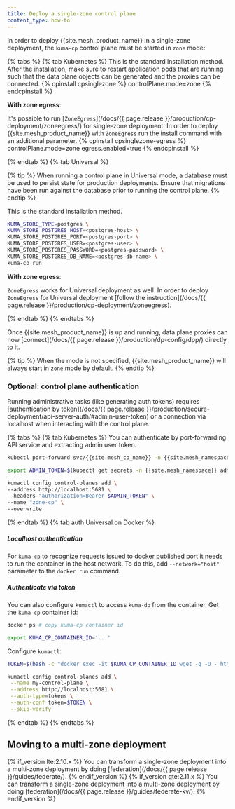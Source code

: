 ```yaml
---
title: Deploy a single-zone control plane
content_type: how-to
---
```


In order to deploy {{site.mesh_product_name}} in a single-zone deployment, the `kuma-cp` control plane must be started in `zone` mode:

{% tabs %}
{% tab Kubernetes %}
This is the standard installation method. After the installation, make sure to restart application pods that are  running such that the data plane objects can be generated and the proxies can be connected.
{% cpinstall cpsinglezone %}
controlPlane.mode=zone
{% endcpinstall %}

**With zone egress**:

It's possible to run [`ZoneEgress`](/docs/{{ page.release }}/production/cp-deployment/zoneegress/) for single-zone deployment. In order to deploy {{site.mesh_product_name}} with `ZoneEgress` run the install command with an additional parameter.
{% cpinstall cpsinglezone-egress %}
controlPlane.mode=zone
egress.enabled=true
{% endcpinstall %}

{% endtab %}
{% tab Universal %}

{% tip %}
When running a control plane in Universal mode, a database must be used to persist state for production deployments.
Ensure that migrations have been run against the database prior to running the control plane.
{% endtip %}

This is the standard installation method. 
```sh
KUMA_STORE_TYPE=postgres \
KUMA_STORE_POSTGRES_HOST=<postgres-host> \
KUMA_STORE_POSTGRES_PORT=<postgres-port> \
KUMA_STORE_POSTGRES_USER=<postgres-user> \
KUMA_STORE_POSTGRES_PASSWORD=<postgres-password> \
KUMA_STORE_POSTGRES_DB_NAME=<postgres-db-name> \
kuma-cp run
```

**With zone egress**:

`ZoneEgress` works for Universal deployment as well. In order to deploy `ZoneEgress` for Universal deployment [follow the instruction](/docs/{{ page.release }}/production/cp-deployment/zoneegress).

{% endtab %}
{% endtabs %}

Once {{site.mesh_product_name}} is up and running, data plane proxies can now [connect](/docs/{{ page.release }}/production/dp-config/dpp/) directly to it.

{% tip %}
When the mode is not specified, {{site.mesh_product_name}} will always start in `zone` mode by default.
{% endtip %}

### Optional: control plane authentication

Running administrative tasks (like generating auth tokens) requires [authentication by token](/docs/{{ page.release }}/production/secure-deployment/api-server-auth/#admin-user-token) or a connection via localhost when interacting with the control plane.

{% tabs %}
{% tab Kubernetes %}
You can authenticate by port-forwarding API service and extracting admin user token.

```sh
kubectl port-forward svc/{{site.mesh_cp_name}} -n {{site.mesh_namespace}} 5681:5681

export ADMIN_TOKEN=$(kubectl get secrets -n {{site.mesh_namespace}} admin-user-token -ojson | jq -r .data.value | base64 -d)

kumactl config control-planes add \
--address http://localhost:5681 \
--headers "authorization=Bearer $ADMIN_TOKEN" \
--name "zone-cp" \
--overwrite
```
{% endtab %}
{% tab auth Universal on Docker %}
##### Localhost authentication

For `kuma-cp` to recognize requests issued to docker published port it needs to run the container in the host network.
To do this, add `--network="host"` parameter to the `docker run` command.

##### Authenticate via token

You can also configure `kumactl` to access `kuma-dp` from the container.
Get the `kuma-cp` container id:

```sh
docker ps # copy kuma-cp container id

export KUMA_CP_CONTAINER_ID='...'
```

Configure `kumactl`:

```sh
TOKEN=$(bash -c "docker exec -it $KUMA_CP_CONTAINER_ID wget -q -O - http://localhost:5681/global-secrets/admin-user-token" | jq -r .data | base64 -d)

kumactl config control-planes add \
 --name my-control-plane \
 --address http://localhost:5681 \
 --auth-type=tokens \
 --auth-conf token=$TOKEN \
 --skip-verify
```
{% endtab %}
{% endtabs %}

## Moving to a multi-zone deployment
{% if_version lte:2.10.x %}
You can transform a single-zone deployment into a multi-zone deployment by doing [federation](/docs/{{ page.release }}/guides/federate/).
{% endif_version %}
{% if_version gte:2.11.x %}
You can transform a single-zone deployment into a multi-zone deployment by doing [federation](/docs/{{ page.release }}/guides/federate-kv/).
{% endif_version %}